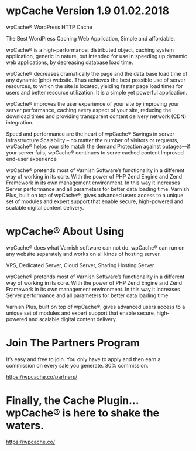 # wpCache Version 1.9 01.02.2018

wpCache® WordPress HTTP Cache

The Best WordPress Caching Web Application,
Simple and affordable.

wpCache® is a high-performance, distributed object, caching system application, generic in nature, but intended for use in speeding up dynamic web applications, by decreasing database load time.

wpCache® decreases dramatically the page and the data base load time of any dynamic (php) website. Thus achieves the best possible use of server resources, to which the site is located, yielding faster page load times for users and better resource utilization. It is a simple yet powerful application.

wpCache® improves the user experience of your site by improving your server performance, caching every aspect of your site, reducing the download times and providing transparent content delivery network (CDN) integration.

Speed and performance are the heart of wpCache®
Savings in server infrastructure
Scalability – no matter the number of visitors or requests, wpCache® helps your site match the demand
Protection against outages—if your server fails, wpCache® continues to serve cached content Improved end-user experience

wpCache® pretends most of Varnish Software’s functionality in a different way of working in its core.
With the power of PHP Zend Engine and Zend Framework in its own management environment.
In this way it increases Server performance and all parameters for better data loading time.
Varnish Plus, built on top of wpCache®, gives advanced users access to a unique set of modules and expert support that enable secure, high-powered and scalable digital content delivery.

# wpCache® About Using

wpCache® does what Varnish software can not do.
wpCache® can run on any website separately and works on all kinds of hosting server.

VPS, Dedicated Server, Cloud Server, Sharing Hosting Server

wpCache® pretends most of Varnish Software’s functionality in a different way of working in its core.
With the power of PHP Zend Engine and Zend Framework in its own management environment.
In this way it increases Server performance and all parameters for better data loading time.

Varnish Plus, built on top of wpCache®, gives advanced users access to a unique set of modules and expert support that enable secure, high-powered and scalable digital content delivery.

# Join The Partners Program

It’s easy and free to join. You only have to apply and then earn a commission on every sale you generate.  30% commission.

https://wpcache.co/partners/


# Finally, the Cache Plugin… wpCache® is here to shake the waters.

https://wpcache.co/
